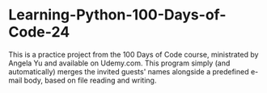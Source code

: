 # Learning-Python-100-Days-of-Code-24
This is a practice project from the 100 Days of Code course, ministrated by Angela Yu and available on Udemy.com. This program simply (and automatically) merges the invited guests' names alongside a predefined e-mail body, based on file reading and writing.
